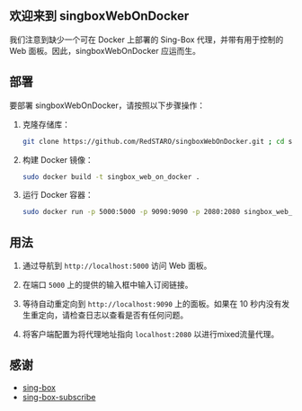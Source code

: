 ##  欢迎来到 singboxWebOnDocker

我们注意到缺少一个可在 Docker 上部署的 Sing-Box 代理，并带有用于控制的 Web 面板。因此，singboxWebOnDocker 应运而生。

## 部署
要部署 singboxWebOnDocker，请按照以下步骤操作：

1. 克隆存储库：

    ```bash
    git clone https://github.com/RedSTARO/singboxWebOnDocker.git ; cd singboxWebOnDocker
    ```

2. 构建 Docker 镜像：

    ```bash
    sudo docker build -t singbox_web_on_docker .
    ```

3. 运行 Docker 容器：

    ```bash
    sudo docker run -p 5000:5000 -p 9090:9090 -p 2080:2080 singbox_web_on_docker
    ```

## 用法
1. 通过导航到 `http://localhost:5000` 访问 Web 面板。
2. 在端口 `5000` 上的提供的输入框中输入订阅链接。
3. 等待自动重定向到 `http://localhost:9090` 上的面板。如果在 10 秒内没有发生重定向，请检查日志以查看是否有任何问题。

4. 将客户端配置为将代理地址指向 `localhost:2080` 以进行mixed流量代理。

## 感谢
- [sing-box](https://github.com/SagerNet/sing-box)
- [sing-box-subscribe](https://github.com/Toperlock/sing-box-subscribe)